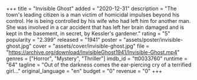 +++
title = "Invisible Ghost"
added = "2020-12-31"
description = "The town's leading citizen is a man victim of homicidal impulses beyond his control. He is being controlled by his wife who had left him for another man. She was involved in a car accident that has left her brain damaged and is kept in the basement, in secret, by Kessler's gardener."
rating = "5"
popularity = "2.399"
released = "1941"
poster = "assets/poster/invisible-ghost.jpg"
cover = "assets/cover/invisible-ghost.jpg"
file = "https://archive.org/download/InvisibleGhost1941/Invisible-Ghost.mp4"
genres = ["Horror", "Mystery", "Thriller"]
imdb_id = "tt0033760"
runtime = "64"
tagline = "Out of the darkness comes the ear-piercing cry of a terrified girl..."
original_language = "en"
budget = "0"
revenue = "0"
+++